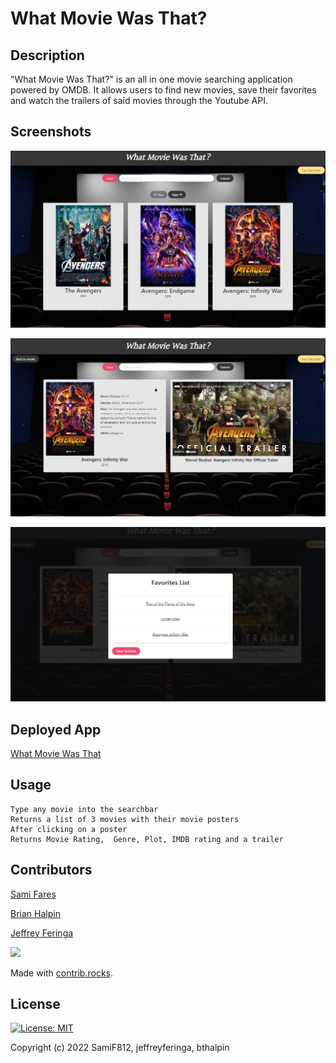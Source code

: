 # What Movie Was That?

## Description
"What Movie Was That?" is an all in one movie searching application powered by OMDB. It allows users to find new movies, save their favorites and watch the trailers of said movies through the Youtube API.

## Screenshots
![](./assets/images/Results.png)

![](./assets/images/Movie+Trailer.png)

![](./assets/images/Favorites.png)


## Deployed App
[What Movie Was That](https://bthalpin.github.io/What-Movie-Was-That-/)


## Usage


```
Type any movie into the searchbar
Returns a list of 3 movies with their movie posters
After clicking on a poster
Returns Movie Rating,  Genre, Plot, IMDB rating and a trailer
```

## Contributors

[Sami Fares](https://github.com/SamiF812)

[Brian Halpin](https://github.com/bthalpin)

[Jeffrey Feringa](https://github.com/jeffreyferinga)




<a href="https://github.com/SamiF812/What-Movie-Was-That-/graphs/contributors">
  <img src="https://contrib.rocks/image?repo=SamiF812/What-Movie-Was-That-" />
</a>

Made with [contrib.rocks](https://contrib.rocks).



## License

[![License: MIT](https://img.shields.io/badge/License-MIT-yellow.svg)](https://opensource.org/licenses/MIT)

Copyright (c) 2022 SamiF812, jeffreyferinga, bthalpin

